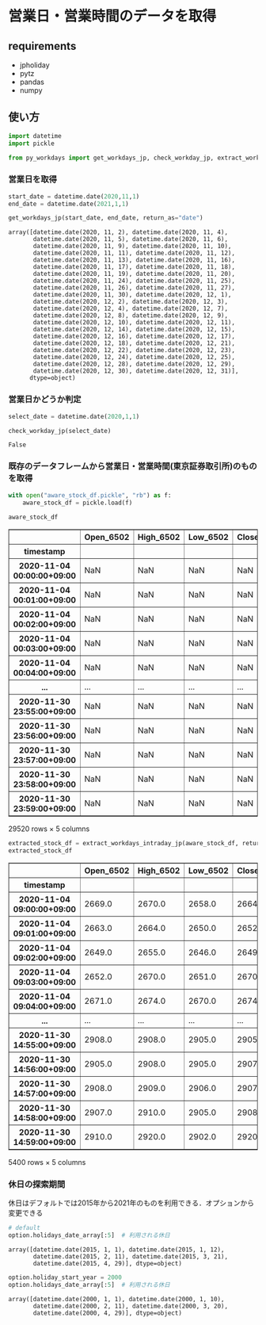 # 営業日・営業時間のデータを取得
## requirements
- jpholiday
- pytz
- pandas
- numpy

## 使い方

```python
import datetime
import pickle
```


```python
from py_workdays import get_workdays_jp, check_workday_jp, extract_workdays_jp, extract_workdays_intraday_jp, option
```

### 営業日を取得


```python
start_date = datetime.date(2020,11,1)
end_date = datetime.date(2021,1,1)

get_workdays_jp(start_date, end_date, return_as="date")
```




    array([datetime.date(2020, 11, 2), datetime.date(2020, 11, 4),
           datetime.date(2020, 11, 5), datetime.date(2020, 11, 6),
           datetime.date(2020, 11, 9), datetime.date(2020, 11, 10),
           datetime.date(2020, 11, 11), datetime.date(2020, 11, 12),
           datetime.date(2020, 11, 13), datetime.date(2020, 11, 16),
           datetime.date(2020, 11, 17), datetime.date(2020, 11, 18),
           datetime.date(2020, 11, 19), datetime.date(2020, 11, 20),
           datetime.date(2020, 11, 24), datetime.date(2020, 11, 25),
           datetime.date(2020, 11, 26), datetime.date(2020, 11, 27),
           datetime.date(2020, 11, 30), datetime.date(2020, 12, 1),
           datetime.date(2020, 12, 2), datetime.date(2020, 12, 3),
           datetime.date(2020, 12, 4), datetime.date(2020, 12, 7),
           datetime.date(2020, 12, 8), datetime.date(2020, 12, 9),
           datetime.date(2020, 12, 10), datetime.date(2020, 12, 11),
           datetime.date(2020, 12, 14), datetime.date(2020, 12, 15),
           datetime.date(2020, 12, 16), datetime.date(2020, 12, 17),
           datetime.date(2020, 12, 18), datetime.date(2020, 12, 21),
           datetime.date(2020, 12, 22), datetime.date(2020, 12, 23),
           datetime.date(2020, 12, 24), datetime.date(2020, 12, 25),
           datetime.date(2020, 12, 28), datetime.date(2020, 12, 29),
           datetime.date(2020, 12, 30), datetime.date(2020, 12, 31)],
          dtype=object)



### 営業日かどうか判定 


```python
select_date = datetime.date(2020,1,1)

check_workday_jp(select_date)
```




    False



### 既存のデータフレームから営業日・営業時間(東京証券取引所)のものを取得 


```python
with open("aware_stock_df.pickle", "rb") as f:
    aware_stock_df = pickle.load(f)
    
aware_stock_df
```




<div>
<table border="1" class="dataframe">
  <thead>
    <tr style="text-align: right;">
      <th></th>
      <th>Open_6502</th>
      <th>High_6502</th>
      <th>Low_6502</th>
      <th>Close_6502</th>
      <th>Volume_6502</th>
    </tr>
    <tr>
      <th>timestamp</th>
      <th></th>
      <th></th>
      <th></th>
      <th></th>
      <th></th>
    </tr>
  </thead>
  <tbody>
    <tr>
      <th>2020-11-04 00:00:00+09:00</th>
      <td>NaN</td>
      <td>NaN</td>
      <td>NaN</td>
      <td>NaN</td>
      <td>NaN</td>
    </tr>
    <tr>
      <th>2020-11-04 00:01:00+09:00</th>
      <td>NaN</td>
      <td>NaN</td>
      <td>NaN</td>
      <td>NaN</td>
      <td>NaN</td>
    </tr>
    <tr>
      <th>2020-11-04 00:02:00+09:00</th>
      <td>NaN</td>
      <td>NaN</td>
      <td>NaN</td>
      <td>NaN</td>
      <td>NaN</td>
    </tr>
    <tr>
      <th>2020-11-04 00:03:00+09:00</th>
      <td>NaN</td>
      <td>NaN</td>
      <td>NaN</td>
      <td>NaN</td>
      <td>NaN</td>
    </tr>
    <tr>
      <th>2020-11-04 00:04:00+09:00</th>
      <td>NaN</td>
      <td>NaN</td>
      <td>NaN</td>
      <td>NaN</td>
      <td>NaN</td>
    </tr>
    <tr>
      <th>...</th>
      <td>...</td>
      <td>...</td>
      <td>...</td>
      <td>...</td>
      <td>...</td>
    </tr>
    <tr>
      <th>2020-11-30 23:55:00+09:00</th>
      <td>NaN</td>
      <td>NaN</td>
      <td>NaN</td>
      <td>NaN</td>
      <td>NaN</td>
    </tr>
    <tr>
      <th>2020-11-30 23:56:00+09:00</th>
      <td>NaN</td>
      <td>NaN</td>
      <td>NaN</td>
      <td>NaN</td>
      <td>NaN</td>
    </tr>
    <tr>
      <th>2020-11-30 23:57:00+09:00</th>
      <td>NaN</td>
      <td>NaN</td>
      <td>NaN</td>
      <td>NaN</td>
      <td>NaN</td>
    </tr>
    <tr>
      <th>2020-11-30 23:58:00+09:00</th>
      <td>NaN</td>
      <td>NaN</td>
      <td>NaN</td>
      <td>NaN</td>
      <td>NaN</td>
    </tr>
    <tr>
      <th>2020-11-30 23:59:00+09:00</th>
      <td>NaN</td>
      <td>NaN</td>
      <td>NaN</td>
      <td>NaN</td>
      <td>NaN</td>
    </tr>
  </tbody>
</table>
<p>29520 rows × 5 columns</p>
</div>




```python
extracted_stock_df = extract_workdays_intraday_jp(aware_stock_df, return_as="df")
extracted_stock_df
```




<div>
<table border="1" class="dataframe">
  <thead>
    <tr style="text-align: right;">
      <th></th>
      <th>Open_6502</th>
      <th>High_6502</th>
      <th>Low_6502</th>
      <th>Close_6502</th>
      <th>Volume_6502</th>
    </tr>
    <tr>
      <th>timestamp</th>
      <th></th>
      <th></th>
      <th></th>
      <th></th>
      <th></th>
    </tr>
  </thead>
  <tbody>
    <tr>
      <th>2020-11-04 09:00:00+09:00</th>
      <td>2669.0</td>
      <td>2670.0</td>
      <td>2658.0</td>
      <td>2664.0</td>
      <td>93000.0</td>
    </tr>
    <tr>
      <th>2020-11-04 09:01:00+09:00</th>
      <td>2663.0</td>
      <td>2664.0</td>
      <td>2650.0</td>
      <td>2652.0</td>
      <td>17600.0</td>
    </tr>
    <tr>
      <th>2020-11-04 09:02:00+09:00</th>
      <td>2649.0</td>
      <td>2655.0</td>
      <td>2646.0</td>
      <td>2649.0</td>
      <td>19200.0</td>
    </tr>
    <tr>
      <th>2020-11-04 09:03:00+09:00</th>
      <td>2652.0</td>
      <td>2670.0</td>
      <td>2651.0</td>
      <td>2670.0</td>
      <td>31200.0</td>
    </tr>
    <tr>
      <th>2020-11-04 09:04:00+09:00</th>
      <td>2671.0</td>
      <td>2674.0</td>
      <td>2670.0</td>
      <td>2674.0</td>
      <td>12800.0</td>
    </tr>
    <tr>
      <th>...</th>
      <td>...</td>
      <td>...</td>
      <td>...</td>
      <td>...</td>
      <td>...</td>
    </tr>
    <tr>
      <th>2020-11-30 14:55:00+09:00</th>
      <td>2908.0</td>
      <td>2908.0</td>
      <td>2905.0</td>
      <td>2905.0</td>
      <td>26300.0</td>
    </tr>
    <tr>
      <th>2020-11-30 14:56:00+09:00</th>
      <td>2905.0</td>
      <td>2908.0</td>
      <td>2905.0</td>
      <td>2907.0</td>
      <td>21700.0</td>
    </tr>
    <tr>
      <th>2020-11-30 14:57:00+09:00</th>
      <td>2908.0</td>
      <td>2909.0</td>
      <td>2906.0</td>
      <td>2907.0</td>
      <td>27200.0</td>
    </tr>
    <tr>
      <th>2020-11-30 14:58:00+09:00</th>
      <td>2907.0</td>
      <td>2910.0</td>
      <td>2905.0</td>
      <td>2908.0</td>
      <td>42600.0</td>
    </tr>
    <tr>
      <th>2020-11-30 14:59:00+09:00</th>
      <td>2910.0</td>
      <td>2920.0</td>
      <td>2902.0</td>
      <td>2920.0</td>
      <td>146100.0</td>
    </tr>
  </tbody>
</table>
<p>5400 rows × 5 columns</p>
</div>



### 休日の探索期間

休日はデフォルトでは2015年から2021年のものを利用できる．オプションから変更できる


```python
# default
option.holidays_date_array[:5]  # 利用される休日
```




    array([datetime.date(2015, 1, 1), datetime.date(2015, 1, 12),
           datetime.date(2015, 2, 11), datetime.date(2015, 3, 21),
           datetime.date(2015, 4, 29)], dtype=object)




```python
option.holiday_start_year = 2000
option.holidays_date_array[:5]  # 利用される休日
```




    array([datetime.date(2000, 1, 1), datetime.date(2000, 1, 10),
           datetime.date(2000, 2, 11), datetime.date(2000, 3, 20),
           datetime.date(2000, 4, 29)], dtype=object)


